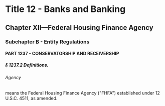 
# Title 12 - Banks and Banking
## Chapter XII—Federal Housing Finance Agency
### Subchapter B - Entity Regulations
#### PART 1237 - CONSERVATORSHIP AND RECEIVERSHIP
##### § 1237.2 Definitions.
###### Agency

means the Federal Housing Finance Agency ("FHFA") established under 12 U.S.C. 4511, as amended.
